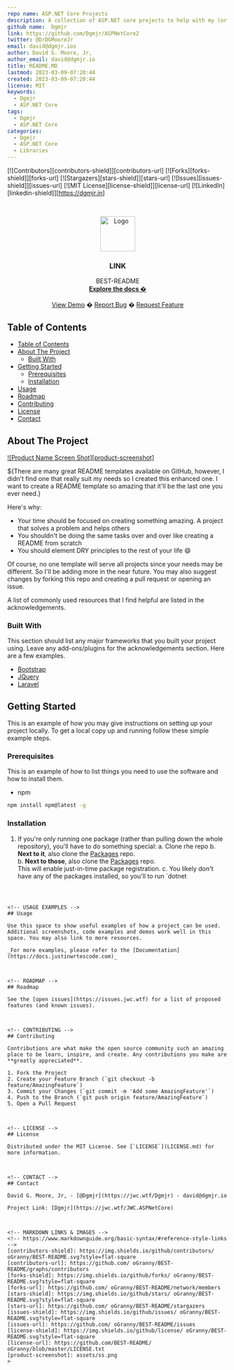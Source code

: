 ```yaml
---
repo name: ASP.NET Core Projects
description: A collection of ASP.NET core projects to help with my (or your) projects.
github name:  Dgmjr
link: https://github.com/Dgmjr/ASPNetCore2
twitter: @DrDGMooreJr
email: david@dgmjr.ios
author: David G. Moore, Jr,
author_email: david@dgmjr.io
title: README.MD
lastmod: 2023-03-09-07:20:44
created: 2023-03-09-07:20:44
license: MIT
keywords: 
  - Dgmjr
  - ASP.NET Core
tags: 
  - Dgmjr
  - ASP.NET Core
categories: 
  - Dgmjr
  - ASP.NET Core
  - Libraries
---
```



<!-- PROJECT SHIELDS -->
[![Contributors][contributors-shield]][contributors-url]
[![Forks][forks-shield]][forks-url]
[![Stargazers][stars-shield]][stars-url]
[![Issues][issues-shield]][issues-url]
[![MIT License][license-shield]][license-url]
[![LinkedIn][linkedin-shield]][https://dgmjr.in]



<!-- PROJECT LOGO -->
<br />
<p align="center">
    <a href="LINK">
        <img src="assets/logo.png" alt="Logo" width="80" height="80">
    </a>
    <h3 align="center">LINK</h3>
    <p align="center">
        BEST-README
        <br />
        <a href="LINK"><strong>Explore the docs �</strong></a>
        <br />
        <br />
        <a href="//github.com/BEST-README/ oGranny">View Demo</a>
        �
        <a href="LINK/issues">Report Bug</a>
        �
        <a href="LINK/issues">Request Feature</a>
    </p>
</p>



<!-- TABLE OF CONTENTS -->
## Table of Contents

- [Table of Contents](#table-of-contents)
- [About The Project](#about-the-project)
  - [Built With](#built-with)
- [Getting Started](#getting-started)
  - [Prerequisites](#prerequisites)
  - [Installation](#installation)
- [Usage](#usage)
- [Roadmap](#roadmap)
- [Contributing](#contributing)
- [License](#license)
- [Contact](#contact)



<!-- ABOUT THE PROJECT -->
## About The Project

[![Product Name Screen Shot][product-screenshot]](assets/ss.png)

${There are many great README templates available on GitHub, however, I didn't find one that really suit my needs so I created this enhanced one. I want to create a README template so amazing that it'll be the last one you ever need.}

Here's why:
* Your time should be focused on creating something amazing. A project that solves a problem and helps others
* You shouldn't be doing the same tasks over and over like creating a README from scratch
* You should element DRY principles to the rest of your life :smile:

Of course, no one template will serve all projects since your needs may be different. So I'll be adding more in the near future. You may also suggest changes by forking this repo and creating a pull request or opening an issue.

A list of commonly used resources that I find helpful are listed in the acknowledgements.

### Built With
This section should list any major frameworks that you built your project using. Leave any add-ons/plugins for the acknowledgements section. Here are a few examples.
* [Bootstrap](https://getbootstrap.com)
* [JQuery](https://jquery.com)
* [Laravel](https://laravel.com)



<!-- GETTING STARTED -->
## Getting Started

This is an example of how you may give instructions on setting up your project locally.
To get a local copy up and running follow these simple example steps.

### Prerequisites

This is an example of how to list things you need to use the software and how to install them.
* npm
```sh
npm install npm@latest -g
```

### Installation

1. If you're only running one package (rather than pulling down the whole repository), you'll have to do something special:
    a. Clone rhe repo
    b. **Next to it**, also clone the [Packages](httpd://jwc.wtf/Packages) repo.   
    b. **Next to those**, also clone the [Packages](httpd://jwc.wtf/Packages) repo.   
    This will enable just-in-time package registration.
    c. You likely don't have any of the packages installed, so you'll to run `dotnet 


```



<!-- USAGE EXAMPLES -->
## Usage

Use this space to show useful examples of how a project can be used. Additional screenshots, code examples and demos work well in this space. You may also link to more resources.

_For more examples, please refer to the [Documentation](https://docs.justinwrtescode.com)_



<!-- ROADMAP -->
## Roadmap

See the [open issues](https://issues.jwc.wtf) for a list of proposed features (and known issues).



<!-- CONTRIBUTING -->
## Contributing

Contributions are what make the open source community such an amazing place to be learn, inspire, and create. Any contributions you make are **greatly appreciated**.

1. Fork the Project
2. Create your Feature Branch (`git checkout -b feature/AmazingFeature`)
3. Commit your Changes (`git commit -m 'Add some AmazingFeature'`)
4. Push to the Branch (`git push origin feature/AmazingFeature`)
5. Open a Pull Request



<!-- LICENSE -->
## License

Distributed under the MIT License. See [`LICENSE`](LICENSE.md) for more information.



<!-- CONTACT -->
## Contact

David G. Moore, Jr, - [@Dgmjr](https://jwc.wtf/Dgmjr) - david@dgmjr.io

Project Link: [Dgmjr](https://jwc.wtf/JWC.ASPNetCore)



<!-- MARKDOWN LINKS & IMAGES -->
<!-- https://www.markdownguide.org/basic-syntax/#reference-style-links -->
[contributors-shield]: https://img.shields.io/github/contributors/ oGranny/BEST-README.svg?style=flat-square
[contributors-url]: https://github.com/ oGranny/BEST-README/graphs/contributors
[forks-shield]: https://img.shields.io/github/forks/ oGranny/BEST-README.svg?style=flat-square
[forks-url]: https://github.com/ oGranny/BEST-README/network/members
[stars-shield]: https://img.shields.io/github/stars/ oGranny/BEST-README.svg?style=flat-square
[stars-url]: https://github.com/ oGranny/BEST-README/stargazers
[issues-shield]: https://img.shields.io/github/issues/ oGranny/BEST-README.svg?style=flat-square
[issues-url]: https://github.com/ oGranny/BEST-README/issues
[license-shield]: https://img.shields.io/github/license/ oGranny/BEST-README.svg?style=flat-square
[license-url]: https://github.com/BEST-README/ oGranny/blob/master/LICENSE.txt
[product-screenshot]: assets/ss.png
>
